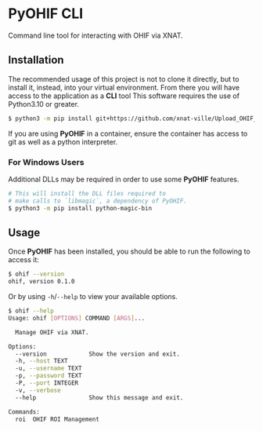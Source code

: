 # PyOHIF CLI #

Command line tool for interacting with OHIF via XNAT.

## Installation ##
The recommended usage of this project is not to clone it directly, but
to install it, instead, into your virtual environment. From there you
will have access to the application as a **CLI** tool
This software requires the use of Python3.10 or greater.

```bash
$ python3 -m pip install git+https://github.com/xnat-ville/Upload_OHIF_ROI.git
```

If you are using **PyOHIF** in a container, ensure the container has
access to git as well as a python interpreter.

### For Windows Users ###
Additional DLLs may be required in order to use some **PyOHIF**
features.

```bash
# This will install the DLL files required to
# make calls to `libmagic`, a dependency of PyOHIF.
$ python3 -m pip install python-magic-bin
```

## Usage ##
Once **PyOHIF** has been installed, you should be able to run the
following to access it:

```bash
$ ohif --version
ohif, version 0.1.0
```

Or by using `-h`/`--help` to view your available options.

```bash
$ ohif --help
Usage: ohif [OPTIONS] COMMAND [ARGS]...

  Manage OHIF via XNAT.

Options:
  --version            Show the version and exit.
  -h, --host TEXT
  -u, --username TEXT
  -p, --password TEXT
  -P, --port INTEGER
  -v, --verbose
  --help               Show this message and exit.

Commands:
  roi  OHIF ROI Management
```
